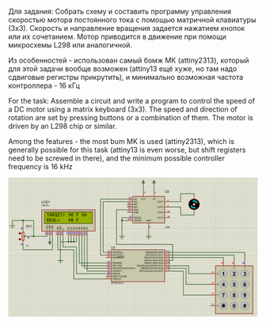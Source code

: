 Для задания:
Собрать схему и составить программу управления скоростью мотора постоянного тока с помощью матричной клавиатуры (3х3). Скорость и направление вращения задается нажатием кнопок или их сочетанием. Мотор приводится в движение при помощи микросхемы L298 или аналогичной.

Из особенностей - использован самый бомж МК (attiny2313), который для этой задачи вообще возможен (attiny13 ещё хуже, но там надо сдвиговые регистры прикрутить), и минимально возможная частота контроллера - 16 кГц

For the task:
Assemble a circuit and write a program to control the speed of a DC motor using a matrix keyboard (3x3). The speed and direction of rotation are set by pressing buttons or a combination of them. The motor is driven by an L298 chip or similar.

Among the features - the most bum MK is used (attiny2313), which is generally possible for this task (attiny13 is even worse, but shift registers need to be screwed in there), and the minimum possible controller frequency is 16 kHz


![scheme](Scheme.png)

